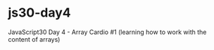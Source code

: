 # js30-day4

JavaScript30 Day 4 - Array Cardio #1 (learning how to work with the content of arrays)
